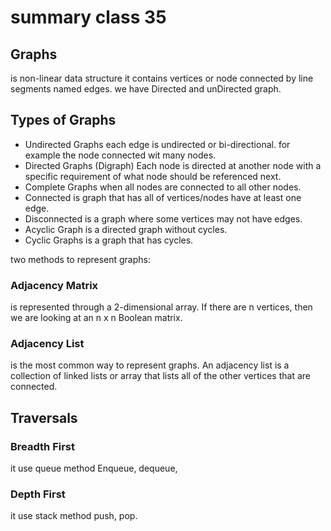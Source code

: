 # summary class 35

## Graphs 
is non-linear data structure it contains vertices or node connected by line segments named edges.
we have Directed and unDirected graph.

## Types of Graphs
- Undirected Graphs
each edge is undirected or bi-directional. for example the node connected wit many nodes.
- Directed Graphs (Digraph)
Each node is directed at another node with a specific requirement of what node should be referenced next.
- Complete Graphs
when all nodes are connected to all other nodes.
- Connected
is graph that has all of vertices/nodes have at least one edge.
- Disconnected
is a graph where some vertices may not have edges.
- Acyclic Graph
is a directed graph without cycles.
- Cyclic Graphs
is a graph that has cycles.

two methods to represent graphs:
### Adjacency Matrix
is represented through a 2-dimensional array. If there are n vertices, then we are looking at an n x n Boolean matrix. 
### Adjacency List
is the most common way to represent graphs. An adjacency list is a collection of linked lists or array that lists all of the other vertices that are connected.

## Traversals
### Breadth First
it use queue method Enqueue, dequeue, 
### Depth First
it use stack method push, pop.


